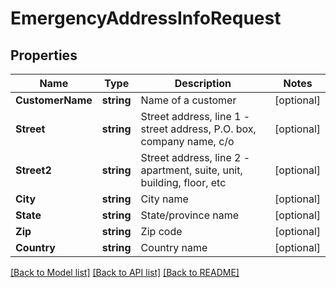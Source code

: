 # EmergencyAddressInfoRequest

## Properties
Name | Type | Description | Notes
------------ | ------------- | ------------- | -------------
**CustomerName** | **string** | Name of a customer | [optional] 
**Street** | **string** | Street address, line 1 - street address, P.O. box, company name, c/o | [optional] 
**Street2** | **string** | Street address, line 2 - apartment, suite, unit, building, floor, etc | [optional] 
**City** | **string** | City name | [optional] 
**State** | **string** | State/province name | [optional] 
**Zip** | **string** | Zip code | [optional] 
**Country** | **string** | Country name | [optional] 

[[Back to Model list]](../README.md#documentation-for-models) [[Back to API list]](../README.md#documentation-for-api-endpoints) [[Back to README]](../README.md)



